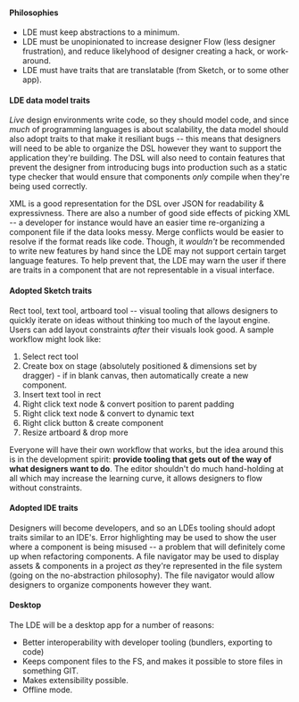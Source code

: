 #### Philosophies

- LDE must keep abstractions to a minimum.
- LDE must be unopinionated to increase designer Flow (less designer frustration), and reduce likelyhood of designer creating a hack, or work-around.
- LDE must have traits that are translatable (from Sketch, or to some other app).

#### LDE data model traits

_Live_ design environments write code, so they should model code, and since _much_ of programming languages is about scalability, the data model should also adopt traits to that make it resiliant bugs -- this means that designers will need to be able to organize the DSL however they want to support the application they're building. The DSL will also need to contain features that prevent the designer from introducing bugs into production such as a static type checker that would ensure that components _only_ compile when they're being used correctly. 

XML is a good representation for the DSL over JSON for readability & expressivness. There are also a number of good side effects of picking XML -- a developer for instance would have an easier time re-organizing a component file if the data looks messy. Merge conflicts would be easier to resolve if the format reads like code. Though, it _wouldn't_ be recommended to write new features by hand since the LDE may not support certain target language features. To help prevent that, the LDE may warn the user if there are traits in a component that are not representable in a visual interface.

#### Adopted Sketch traits

Rect tool, text tool, artboard tool -- visual tooling that allows designers to quickly iterate on ideas without thinking too much of the layout engine. Users can add layout constraints _after_ their visuals look good. A sample workflow might look like:

1. Select rect tool
2. Create box on stage (absolutely positioned & dimensions set by dragger) - if in blank canvas, then automatically create a new component. 
3. Insert text tool in rect
4. Right click text node & convert position to parent padding
5. Right click text node & convert to dynamic text
6. Right click button & create component
7. Resize artboard & drop more

Everyone will have their own workflow that works, but the idea around this is in the development spirit: **provide tooling that gets out of the way of what designers want to do**. The editor shouldn't do much hand-holding at all which may increase the learning curve, it allows designers to flow without constraints.

#### Adopted IDE traits

Designers will become developers, and so an LDEs tooling should adopt traits similar to an IDE's. Error highlighting may be used to show the user where a component is being misused -- a problem that will definitely come up when refactoring components. A file navigator may be used to display assets & components in a project _as_ they're represented in the file system (going on the no-abstraction philosophy). The file navigator would allow designers to organize components however they want. 

#### Desktop

The LDE will be a desktop app for a number of reasons:

- Better interoperability with developer tooling (bundlers, exporting to code)
- Keeps component files to the FS, and makes it possible to store files in something GIT.
- Makes extensibility possible. 
- Offline mode. 

